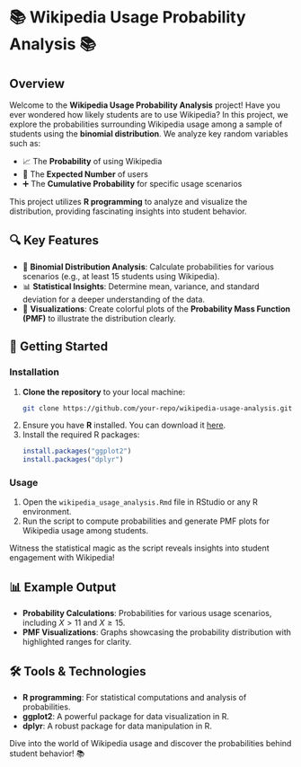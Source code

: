 # 📚 Wikipedia Usage Probability Analysis 📚

## Overview
Welcome to the **Wikipedia Usage Probability Analysis** project! Have you ever wondered how likely students are to use Wikipedia? In this project, we explore the probabilities surrounding Wikipedia usage among a sample of students using the **binomial distribution**. We analyze key random variables such as:
- 📈 The **Probability** of using Wikipedia
- 🎯 The **Expected Number** of users
- ➕ The **Cumulative Probability** for specific usage scenarios

This project utilizes **R programming** to analyze and visualize the distribution, providing fascinating insights into student behavior.

## 🔍 Key Features
- 🚀 **Binomial Distribution Analysis**: Calculate probabilities for various scenarios (e.g., at least 15 students using Wikipedia).
- 📊 **Statistical Insights**: Determine mean, variance, and standard deviation for a deeper understanding of the data.
- 🎨 **Visualizations**: Create colorful plots of the **Probability Mass Function (PMF)** to illustrate the distribution clearly.

## 🚀 Getting Started

### Installation
1. **Clone the repository** to your local machine:
   ```bash
   git clone https://github.com/your-repo/wikipedia-usage-analysis.git
   ```
2. Ensure you have **R** installed. You can download it [here](https://www.r-project.org/).
3. Install the required R packages:
   ```r
   install.packages("ggplot2")
   install.packages("dplyr")
   ```

### Usage
1. Open the `wikipedia_usage_analysis.Rmd` file in RStudio or any R environment.
2. Run the script to compute probabilities and generate PMF plots for Wikipedia usage among students.

Witness the statistical magic as the script reveals insights into student engagement with Wikipedia!

## 📊 Example Output
- **Probability Calculations**: Probabilities for various usage scenarios, including $X > 11$ and $X \geq 15$.
- **PMF Visualizations**: Graphs showcasing the probability distribution with highlighted ranges for clarity.

## 🛠️ Tools & Technologies
- **R programming**: For statistical computations and analysis of probabilities.
- **ggplot2**: A powerful package for data visualization in R.
- **dplyr**: A robust package for data manipulation in R.

Dive into the world of Wikipedia usage and discover the probabilities behind student behavior! 📚
